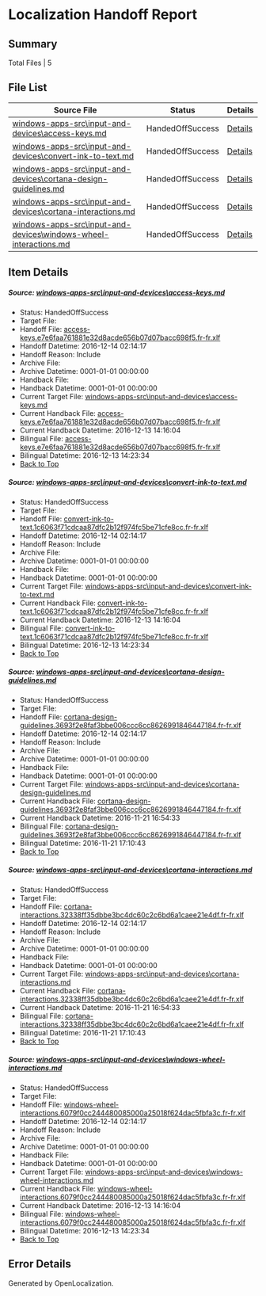 # <a name='report-top'></a> Localization Handoff Report

## Summary
 Total Files | 5

## File List
 Source File | Status | Details 
 ----------- | ------ | ------- 
 [windows-apps-src\input-and-devices\access-keys.md](https://cpubwin.visualstudio.com/windows-uwp/_git/windows-uwp/commit/76b012ab4cf737f00fc986c81c88fd48339867fc?path=windows-apps-src%2Finput-and-devices%2Faccess-keys.md&_a=contents) | HandedOffSuccess | [Details](#34cce6acc786fe34b3d94faaec57011474e029ff4349)
 [windows-apps-src\input-and-devices\convert-ink-to-text.md](https://cpubwin.visualstudio.com/windows-uwp/_git/windows-uwp/commit/76b012ab4cf737f00fc986c81c88fd48339867fc?path=windows-apps-src%2Finput-and-devices%2Fconvert-ink-to-text.md&_a=contents) | HandedOffSuccess | [Details](#c832c3c3626ac5f75eaac4317b6779c4106937424350)
 [windows-apps-src\input-and-devices\cortana-design-guidelines.md](https://cpubwin.visualstudio.com/windows-uwp/_git/windows-uwp/commit/76b012ab4cf737f00fc986c81c88fd48339867fc?path=windows-apps-src%2Finput-and-devices%2Fcortana-design-guidelines.md&_a=contents) | HandedOffSuccess | [Details](#9e156ee056a6f0bfb72baec1e23e189308f713134351)
 [windows-apps-src\input-and-devices\cortana-interactions.md](https://cpubwin.visualstudio.com/windows-uwp/_git/windows-uwp/commit/76b012ab4cf737f00fc986c81c88fd48339867fc?path=windows-apps-src%2Finput-and-devices%2Fcortana-interactions.md&_a=contents) | HandedOffSuccess | [Details](#8dcf45951723c0bf2302b59ef475f3b0fa973d5e4352)
 [windows-apps-src\input-and-devices\windows-wheel-interactions.md](https://cpubwin.visualstudio.com/windows-uwp/_git/windows-uwp/commit/76b012ab4cf737f00fc986c81c88fd48339867fc?path=windows-apps-src%2Finput-and-devices%2Fwindows-wheel-interactions.md&_a=contents) | HandedOffSuccess | [Details](#dd9ddb3c7865cf1ec1248fb2fba9588519ff372e4677)

## Item Details
##### <a name='34cce6acc786fe34b3d94faaec57011474e029ff4349'></a> Source: [windows-apps-src\input-and-devices\access-keys.md](https://cpubwin.visualstudio.com/windows-uwp/_git/windows-uwp/commit/76b012ab4cf737f00fc986c81c88fd48339867fc?path=windows-apps-src%2Finput-and-devices%2Faccess-keys.md&_a=contents)
* Status: HandedOffSuccess
* Target File: 
* Handoff File: [access-keys.e7e6faa761881e32d8acde656b07d07bacc698f5.fr-fr.xlf](https://cpubwin.visualstudio.com/windows-uwp/_git/WDCLib.handoff/commit/abaee76ae3bf12bbd18801eebfab54c661f476de?path=ol-handoff%2Fcpubwin%2Fwindows-uwp.fr-fr%2Fmaster%2Faccess-keys.e7e6faa761881e32d8acde656b07d07bacc698f5.fr-fr.xlf&_a=contents)
* Handoff Datetime: 2016-12-14 02:14:17
* Handoff Reason: Include
* Archive File: 
* Archive Datetime: 0001-01-01 00:00:00
* Handback File: 
* Handback Datetime: 0001-01-01 00:00:00
* Current Target File: [windows-apps-src\input-and-devices\access-keys.md](https://cpubwin.visualstudio.com/windows-uwp/_git/windows-uwp.fr-fr/commit/54f580e6f01304cff8cd85d8a3bd6cadc5198243?path=windows-apps-src%2Finput-and-devices%2Faccess-keys.md&_a=contents)
* Current Handback File: [access-keys.e7e6faa761881e32d8acde656b07d07bacc698f5.fr-fr.xlf](https://cpubwin.visualstudio.com/windows-uwp/_git/WDCLib.handback/commit/0683e8f9f67dc8369f4789190c2222d08e6bdc91?path=ol-handback%2Fcpubwin%2Fwindows-uwp.fr-fr%2Fmaster%2Faccess-keys.e7e6faa761881e32d8acde656b07d07bacc698f5.fr-fr.xlf&_a=contents)
* Current Handback Datetime: 2016-12-13 14:16:04
* Bilingual File: [access-keys.e7e6faa761881e32d8acde656b07d07bacc698f5.fr-fr.xlf](https://cpubwin.visualstudio.com/windows-uwp/_git/WDCLib.handback/commit/0683e8f9f67dc8369f4789190c2222d08e6bdc91?path=ol-handback%2Fcpubwin%2Fwindows-uwp.fr-fr%2Fmaster%2Faccess-keys.e7e6faa761881e32d8acde656b07d07bacc698f5.fr-fr.xlf&_a=contents)
* Bilingual Datetime: 2016-12-13 14:23:34
* [Back to Top](#report-top)

##### <a name='c832c3c3626ac5f75eaac4317b6779c4106937424350'></a> Source: [windows-apps-src\input-and-devices\convert-ink-to-text.md](https://cpubwin.visualstudio.com/windows-uwp/_git/windows-uwp/commit/76b012ab4cf737f00fc986c81c88fd48339867fc?path=windows-apps-src%2Finput-and-devices%2Fconvert-ink-to-text.md&_a=contents)
* Status: HandedOffSuccess
* Target File: 
* Handoff File: [convert-ink-to-text.1c6063f71cdcaa87dfc2b12f974fc5be71cfe8cc.fr-fr.xlf](https://cpubwin.visualstudio.com/windows-uwp/_git/WDCLib.handoff/commit/abaee76ae3bf12bbd18801eebfab54c661f476de?path=ol-handoff%2Fcpubwin%2Fwindows-uwp.fr-fr%2Fmaster%2Fconvert-ink-to-text.1c6063f71cdcaa87dfc2b12f974fc5be71cfe8cc.fr-fr.xlf&_a=contents)
* Handoff Datetime: 2016-12-14 02:14:17
* Handoff Reason: Include
* Archive File: 
* Archive Datetime: 0001-01-01 00:00:00
* Handback File: 
* Handback Datetime: 0001-01-01 00:00:00
* Current Target File: [windows-apps-src\input-and-devices\convert-ink-to-text.md](https://cpubwin.visualstudio.com/windows-uwp/_git/windows-uwp.fr-fr/commit/54f580e6f01304cff8cd85d8a3bd6cadc5198243?path=windows-apps-src%2Finput-and-devices%2Fconvert-ink-to-text.md&_a=contents)
* Current Handback File: [convert-ink-to-text.1c6063f71cdcaa87dfc2b12f974fc5be71cfe8cc.fr-fr.xlf](https://cpubwin.visualstudio.com/windows-uwp/_git/WDCLib.handback/commit/0683e8f9f67dc8369f4789190c2222d08e6bdc91?path=ol-handback%2Fcpubwin%2Fwindows-uwp.fr-fr%2Fmaster%2Fconvert-ink-to-text.1c6063f71cdcaa87dfc2b12f974fc5be71cfe8cc.fr-fr.xlf&_a=contents)
* Current Handback Datetime: 2016-12-13 14:16:04
* Bilingual File: [convert-ink-to-text.1c6063f71cdcaa87dfc2b12f974fc5be71cfe8cc.fr-fr.xlf](https://cpubwin.visualstudio.com/windows-uwp/_git/WDCLib.handback/commit/0683e8f9f67dc8369f4789190c2222d08e6bdc91?path=ol-handback%2Fcpubwin%2Fwindows-uwp.fr-fr%2Fmaster%2Fconvert-ink-to-text.1c6063f71cdcaa87dfc2b12f974fc5be71cfe8cc.fr-fr.xlf&_a=contents)
* Bilingual Datetime: 2016-12-13 14:23:34
* [Back to Top](#report-top)

##### <a name='9e156ee056a6f0bfb72baec1e23e189308f713134351'></a> Source: [windows-apps-src\input-and-devices\cortana-design-guidelines.md](https://cpubwin.visualstudio.com/windows-uwp/_git/windows-uwp/commit/76b012ab4cf737f00fc986c81c88fd48339867fc?path=windows-apps-src%2Finput-and-devices%2Fcortana-design-guidelines.md&_a=contents)
* Status: HandedOffSuccess
* Target File: 
* Handoff File: [cortana-design-guidelines.3693f2e8faf3bbe006ccc6cc8626991846447184.fr-fr.xlf](https://cpubwin.visualstudio.com/windows-uwp/_git/WDCLib.handoff/commit/abaee76ae3bf12bbd18801eebfab54c661f476de?path=ol-handoff%2Fcpubwin%2Fwindows-uwp.fr-fr%2Fmaster%2Fcortana-design-guidelines.3693f2e8faf3bbe006ccc6cc8626991846447184.fr-fr.xlf&_a=contents)
* Handoff Datetime: 2016-12-14 02:14:17
* Handoff Reason: Include
* Archive File: 
* Archive Datetime: 0001-01-01 00:00:00
* Handback File: 
* Handback Datetime: 0001-01-01 00:00:00
* Current Target File: [windows-apps-src\input-and-devices\cortana-design-guidelines.md](https://cpubwin.visualstudio.com/windows-uwp/_git/windows-uwp.fr-fr/commit/b499722b387bb5bf9961078746547751e280aace?path=windows-apps-src%2Finput-and-devices%2Fcortana-design-guidelines.md&_a=contents)
* Current Handback File: [cortana-design-guidelines.3693f2e8faf3bbe006ccc6cc8626991846447184.fr-fr.xlf](https://cpubwin.visualstudio.com/windows-uwp/_git/WDCLib.handback/commit/a2b58f321961fe8e5a80c86cd6d53f983c3d6f0e?path=ol-handback%2Fcpubwin%2Fwindows-uwp.fr-fr%2Fmaster%2Fcortana-design-guidelines.3693f2e8faf3bbe006ccc6cc8626991846447184.fr-fr.xlf&_a=contents)
* Current Handback Datetime: 2016-11-21 16:54:33
* Bilingual File: [cortana-design-guidelines.3693f2e8faf3bbe006ccc6cc8626991846447184.fr-fr.xlf](https://cpubwin.visualstudio.com/windows-uwp/_git/WDCLib.handback/commit/a2b58f321961fe8e5a80c86cd6d53f983c3d6f0e?path=ol-handback%2Fcpubwin%2Fwindows-uwp.fr-fr%2Fmaster%2Fcortana-design-guidelines.3693f2e8faf3bbe006ccc6cc8626991846447184.fr-fr.xlf&_a=contents)
* Bilingual Datetime: 2016-11-21 17:10:43
* [Back to Top](#report-top)

##### <a name='8dcf45951723c0bf2302b59ef475f3b0fa973d5e4352'></a> Source: [windows-apps-src\input-and-devices\cortana-interactions.md](https://cpubwin.visualstudio.com/windows-uwp/_git/windows-uwp/commit/76b012ab4cf737f00fc986c81c88fd48339867fc?path=windows-apps-src%2Finput-and-devices%2Fcortana-interactions.md&_a=contents)
* Status: HandedOffSuccess
* Target File: 
* Handoff File: [cortana-interactions.32338ff35dbbe3bc4dc60c2c6bd6a1caee21e4df.fr-fr.xlf](https://cpubwin.visualstudio.com/windows-uwp/_git/WDCLib.handoff/commit/abaee76ae3bf12bbd18801eebfab54c661f476de?path=ol-handoff%2Fcpubwin%2Fwindows-uwp.fr-fr%2Fmaster%2Fcortana-interactions.32338ff35dbbe3bc4dc60c2c6bd6a1caee21e4df.fr-fr.xlf&_a=contents)
* Handoff Datetime: 2016-12-14 02:14:17
* Handoff Reason: Include
* Archive File: 
* Archive Datetime: 0001-01-01 00:00:00
* Handback File: 
* Handback Datetime: 0001-01-01 00:00:00
* Current Target File: [windows-apps-src\input-and-devices\cortana-interactions.md](https://cpubwin.visualstudio.com/windows-uwp/_git/windows-uwp.fr-fr/commit/b499722b387bb5bf9961078746547751e280aace?path=windows-apps-src%2Finput-and-devices%2Fcortana-interactions.md&_a=contents)
* Current Handback File: [cortana-interactions.32338ff35dbbe3bc4dc60c2c6bd6a1caee21e4df.fr-fr.xlf](https://cpubwin.visualstudio.com/windows-uwp/_git/WDCLib.handback/commit/a2b58f321961fe8e5a80c86cd6d53f983c3d6f0e?path=ol-handback%2Fcpubwin%2Fwindows-uwp.fr-fr%2Fmaster%2Fcortana-interactions.32338ff35dbbe3bc4dc60c2c6bd6a1caee21e4df.fr-fr.xlf&_a=contents)
* Current Handback Datetime: 2016-11-21 16:54:33
* Bilingual File: [cortana-interactions.32338ff35dbbe3bc4dc60c2c6bd6a1caee21e4df.fr-fr.xlf](https://cpubwin.visualstudio.com/windows-uwp/_git/WDCLib.handback/commit/a2b58f321961fe8e5a80c86cd6d53f983c3d6f0e?path=ol-handback%2Fcpubwin%2Fwindows-uwp.fr-fr%2Fmaster%2Fcortana-interactions.32338ff35dbbe3bc4dc60c2c6bd6a1caee21e4df.fr-fr.xlf&_a=contents)
* Bilingual Datetime: 2016-11-21 17:10:43
* [Back to Top](#report-top)

##### <a name='dd9ddb3c7865cf1ec1248fb2fba9588519ff372e4677'></a> Source: [windows-apps-src\input-and-devices\windows-wheel-interactions.md](https://cpubwin.visualstudio.com/windows-uwp/_git/windows-uwp/commit/76b012ab4cf737f00fc986c81c88fd48339867fc?path=windows-apps-src%2Finput-and-devices%2Fwindows-wheel-interactions.md&_a=contents)
* Status: HandedOffSuccess
* Target File: 
* Handoff File: [windows-wheel-interactions.6079f0cc244480085000a25018f624dac5fbfa3c.fr-fr.xlf](https://cpubwin.visualstudio.com/windows-uwp/_git/WDCLib.handoff/commit/abaee76ae3bf12bbd18801eebfab54c661f476de?path=ol-handoff%2Fcpubwin%2Fwindows-uwp.fr-fr%2Fmaster%2Fwindows-wheel-interactions.6079f0cc244480085000a25018f624dac5fbfa3c.fr-fr.xlf&_a=contents)
* Handoff Datetime: 2016-12-14 02:14:17
* Handoff Reason: Include
* Archive File: 
* Archive Datetime: 0001-01-01 00:00:00
* Handback File: 
* Handback Datetime: 0001-01-01 00:00:00
* Current Target File: [windows-apps-src\input-and-devices\windows-wheel-interactions.md](https://cpubwin.visualstudio.com/windows-uwp/_git/windows-uwp.fr-fr/commit/54f580e6f01304cff8cd85d8a3bd6cadc5198243?path=windows-apps-src%2Finput-and-devices%2Fwindows-wheel-interactions.md&_a=contents)
* Current Handback File: [windows-wheel-interactions.6079f0cc244480085000a25018f624dac5fbfa3c.fr-fr.xlf](https://cpubwin.visualstudio.com/windows-uwp/_git/WDCLib.handback/commit/0683e8f9f67dc8369f4789190c2222d08e6bdc91?path=ol-handback%2Fcpubwin%2Fwindows-uwp.fr-fr%2Fmaster%2Fwindows-wheel-interactions.6079f0cc244480085000a25018f624dac5fbfa3c.fr-fr.xlf&_a=contents)
* Current Handback Datetime: 2016-12-13 14:16:04
* Bilingual File: [windows-wheel-interactions.6079f0cc244480085000a25018f624dac5fbfa3c.fr-fr.xlf](https://cpubwin.visualstudio.com/windows-uwp/_git/WDCLib.handback/commit/0683e8f9f67dc8369f4789190c2222d08e6bdc91?path=ol-handback%2Fcpubwin%2Fwindows-uwp.fr-fr%2Fmaster%2Fwindows-wheel-interactions.6079f0cc244480085000a25018f624dac5fbfa3c.fr-fr.xlf&_a=contents)
* Bilingual Datetime: 2016-12-13 14:23:34
* [Back to Top](#report-top)


## Error Details

Generated by OpenLocalization.
